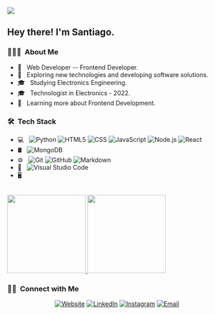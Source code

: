 <img src="https://raw.githubusercontent.com/C1nemaclub/C1nemaclub/master/assets/Santiago%20Velasquez%20Singh%20Banner.png">

<h2> Hey there! I'm Santiago.</h2>

<h3> 👨🏻‍💻 &nbsp;About Me </h3>

- 🌱 &nbsp; Web Developer -- Frontend Developer.
- 🤔 &nbsp; Exploring new technologies and developing software solutions.
- 🎓 &nbsp; Studying Electronics Engineering.
- 🎓 &nbsp; Technologist in Electronics - 2022.
- 🌱 &nbsp; Learning more about Frontend Development.

<h3> 🛠 &nbsp;Tech Stack</h3>

- 💻 &nbsp;
  ![Python](https://img.shields.io/badge/-Python-333333?style=flat&logo=python)
  ![HTML5](https://img.shields.io/badge/-HTML5-333333?style=flat&logo=HTML5)
  ![CSS](https://img.shields.io/badge/-CSS-333333?style=flat&logo=CSS3&logoColor=1572B6)
  ![JavaScript](https://img.shields.io/badge/-JavaScript-333333?style=flat&logo=javascript)
  ![Node.js](https://img.shields.io/badge/-Node.js-333333?style=flat&logo=node.js)
  ![React](https://img.shields.io/badge/-React-333333?style=flat&logo=react)
- 🛢 &nbsp;
  ![MongoDB](https://img.shields.io/badge/-MongoDB-333333?style=flat&logo=mongodb)
- ⚙️ &nbsp;
  ![Git](https://img.shields.io/badge/-Git-333333?style=flat&logo=git)
  ![GitHub](https://img.shields.io/badge/-GitHub-333333?style=flat&logo=github)
  ![Markdown](https://img.shields.io/badge/-Markdown-333333?style=flat&logo=markdown)
- 🔧 &nbsp;
  ![Visual Studio Code](https://img.shields.io/badge/-Visual%20Studio%20Code-333333?style=flat&logo=visual-studio-code&logoColor=007ACC)
- 🖥 &nbsp;

<br/>

<a href="https://github.com/C1nemaclub">
  <img height="180em" src="https://github-readme-stats.vercel.app/api?username=C1nemaclub&theme=buefy&show_icons=true" />
  <img height="180em" src="https://github-readme-stats.vercel.app/api/top-langs/?username=C1nemaclub&theme=buefy&layout=compact" />
</a>

<br/>

<h3> 🤝🏻 &nbsp;Connect with Me </h3>

<p align="center">
<a href="https://c1nemaclub.github.io/"><img alt="Website" src="https://img.shields.io/badge/Website-https://c1nemaclub.github.io/-blue?style=flat-square&logo=google-chrome"></a>
<a href="https://www.linkedin.com/in/santiago-velasquez-426719243/"><img alt="LinkedIn" src="https://img.shields.io/badge/LinkedIn-Santiago%Velasquez%20Singh-blue?style=flat-square&logo=linkedin"></a>
<a href="https://www.instagram.com/santiagovm18/"><img alt="Instagram" src="https://img.shields.io/badge/Instagram-Santiago-blue?style=flat-square&logo=instagram"></a>
<a href="santiagov801@gmail.com"><img alt="Email" src="https://img.shields.io/badge/Email-santiagov801@gmail.com-blue?style=flat-square&logo=gmail"></a>
</p>
